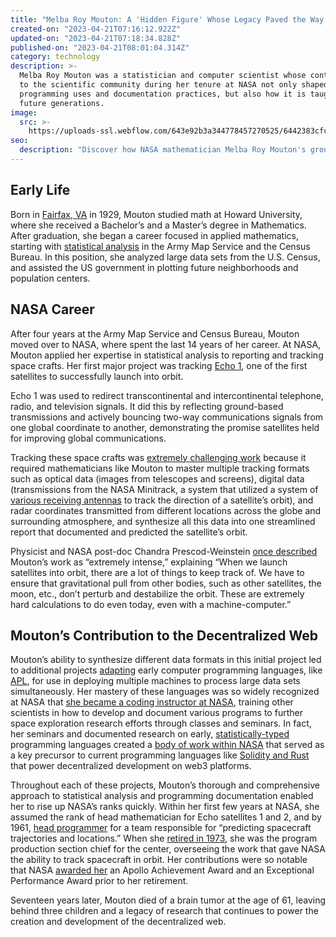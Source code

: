 ```yaml
---
title: "Melba Roy Mouton: A 'Hidden Figure' Whose Legacy Paved the Way for Web3"
created-on: "2023-04-21T07:16:12.922Z"
updated-on: "2023-04-21T07:18:34.828Z"
published-on: "2023-04-21T08:01:04.314Z"
category: technology
description: >-
  Melba Roy Mouton was a statistician and computer scientist whose contributions
  to the scientific community during her tenure at NASA not only shaped modern
  programming uses and documentation practices, but also how it is taught to
  future generations.
image:
  src: >-
    https://uploads-ssl.webflow.com/643e92b3a344778457270525/6442383cfcf3ec3f5b7f32c6_melba-roy.jpeg
seo:
  description: "Discover how NASA mathematician Melba Roy Mouton's groundbreaking work in statistical analysis and programming documentation helped shape modern decentralized technologies."
---
```


## Early Life

Born in [Fairfax, VA](https://www.washingtonpost.com/archive/local/1990/06/29/william-davies-retired-us-geological-official-dies/7dba2dd4-a762-4d89-bd96-e98612a579d4/) in 1929, Mouton studied math at Howard University, where she received a Bachelor’s and a Master’s degree in Mathematics. After graduation, she began a career focused in applied mathematics, starting with [statistical analysis](https://massivesci.com/articles/science-heroes-melba-roy-mouton-nasa/) in the Army Map Service and the Census Bureau. In this position, she analyzed large data sets from the U.S. Census, and assisted the US government in plotting future neighborhoods and population centers.

## NASA Career

After four years at the Army Map Service and Census Bureau, Mouton moved over to NASA, where spent the last 14 years of her career. At NASA, Mouton applied her expertise in statistical analysis to reporting and tracking space crafts. Her first major project was tracking [Echo 1](https://web.archive.org/web/20100527211747/http:/samadhi.jpl.nasa.gov/msl/QuickLooks/echoQL.html), one of the first satellites to successfully launch into orbit.

Echo 1 was used to redirect transcontinental and intercontinental telephone, radio, and television signals. It did this by reflecting ground-based transmissions and actively bouncing two-way communications signals from one global coordinate to another, demonstrating the promise satellites held for improving global communications.

Tracking these space crafts was [extremely challenging work](https://www.nasa.gov/sites/default/files/atoms/files/goddardviewv13i1online.pdf) because it required mathematicians like Mouton to master multiple tracking formats such as optical data (images from telescopes and screens), digital data (transmissions from the NASA Minitrack, a system that utilized a system of [various receiving antennas](https://history.nasa.gov/SP-4202/chapter9.html) to track the direction of a satellite’s orbit), and radar coordinates transmitted from different locations across the globe and surrounding atmosphere, and synthesize all this data into one streamlined report that documented and predicted the satellite’s orbit.

Physicist and NASA post-doc Chandra Prescod-Weinstein [once described](https://www.nasa.gov/sites/default/files/atoms/files/goddardviewv13i1online.pdf) Mouton’s work as “extremely intense,” explaining “When we launch satellites into orbit, there are a lot of things to keep track of. We have to ensure that gravitational pull from other bodies, such as other satellites, the moon, etc., don’t perturb and destabilize the orbit. These are extremely hard calculations to do even today, even with a machine-computer.”

## Mouton’s Contribution to the Decentralized Web

Mouton’s ability to synthesize different data formats in this initial project led to additional projects [adapting](https://massivesci.com/articles/science-heroes-melba-roy-mouton-nasa/) early computer programming languages, like [APL](https://ntrs.nasa.gov/api/citations/19690020561/downloads/19690020561.pdf), for use in deploying multiple machines to process large data sets simultaneously. Her mastery of these languages was so widely recognized at NASA that [she became a coding instructor at NASA](https://ntrs.nasa.gov/api/citations/19690020561/downloads/19690020561.pdf), training other scientists in how to develop and document various programs to further space exploration research efforts through classes and seminars. In fact, her seminars and documented research on early, [statistically-typed](https://en.wikipedia.org/wiki/Category:Statically_typed_programming_languages) programming languages created a [body of work within NASA](https://ntrs.nasa.gov/citations/19730010487) that served as a key precursor to current programming languages like [Solidity and Rust](https://web3.foundation/about/) that power decentralized development on web3 platforms.

Throughout each of these projects, Mouton’s thorough and comprehensive approach to statistical analysis and programming documentation enabled her to rise up NASA’s ranks quickly. Within her first few years at NASA, she assumed the rank of head mathematician for Echo satellites 1 and 2, and by 1961, [head programmer](https://www.nasa.gov/sites/default/files/atoms/files/goddardviewv13i1online.pdf) for a team responsible for “predicting spacecraft trajectories and locations.” When she [retired in 1973](https://www.washingtonpost.com/archive/local/1990/06/29/william-davies-retired-us-geological-official-dies/7dba2dd4-a762-4d89-bd96-e98612a579d4/), she was the program production section chief for the center, overseeing the work that gave NASA the ability to track spacecraft in orbit. Her contributions were so notable that NASA [awarded her](https://www.nasa.gov/sites/default/files/atoms/files/goddardviewv13i1online.pdf) an Apollo Achievement Award and an Exceptional Performance Award prior to her retirement.

Seventeen years later, Mouton died of a brain tumor at the age of 61, leaving behind three children and a legacy of research that continues to power the creation and development of the decentralized web.

